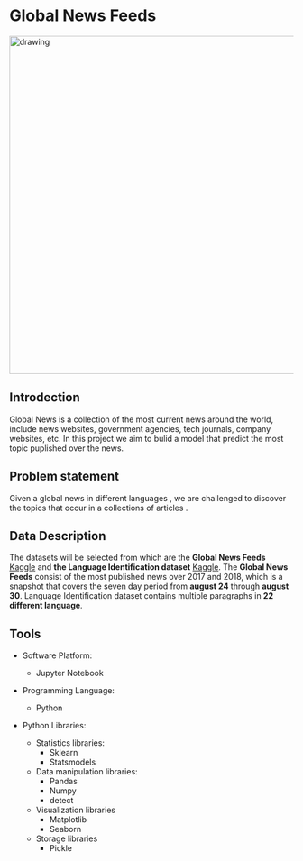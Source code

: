 # Global News Feeds


<img src="https://github.com/samaher21/NLP_Project/blob/main/Picture1.jpg" alt="drawing" width="600"/>


## Introdection

Global News is a collection of the  most current news around the world, include news websites, government agencies, tech journals, company websites, etc.
In this project we aim to bulid a model that predict the most topic puplished over the news.

## Problem statement

Given a global news  in different  languages , we are challenged to discover  the topics that occur in a collections of articles .

## Data Description

The datasets will be selected from which are the **Global News Feeds** [Kaggle](https://www.kaggle.com/therohk/global-news-week) and **the Language Identification dataset** [Kaggle](https://www.kaggle.com/zarajamshaid/language-identification-datasst?select=dataset.csv).
The **Global News Feeds** consist of the most published news over 2017 and 2018, which is a snapshot that covers the seven day period from **august 24** through  **august 30**.
Language Identification dataset contains multiple paragraphs in **22 different language**.

## Tools
- Software Platform:

    - Jupyter Notebook
- Programming Language:

    - Python
- Python Libraries:
    - Statistics libraries:
        - Sklearn
        - Statsmodels
    - Data manipulation libraries:
        - Pandas
        - Numpy
        - detect
    - Visualization libraries
        - Matplotlib
        - Seaborn
    - Storage libraries
        - Pickle
